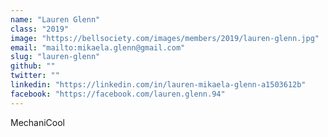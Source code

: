 ```yaml
---
name: "Lauren Glenn"
class: "2019"
image: "https://bellsociety.com/images/members/2019/lauren-glenn.jpg"
email: "mailto:mikaela.glenn@gmail.com"
slug: "lauren-glenn"
github: ""
twitter: ""
linkedin: "https://linkedin.com/in/lauren-mikaela-glenn-a1503612b"
facebook: "https://facebook.com/lauren.glenn.94"
---
```

MechaniCool
